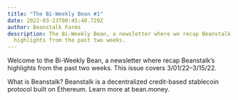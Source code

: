 ```yaml
---
title: "The Bi-Weekly Bean #1"
date: 2022-03-23T00:45:40.729Z
author: Beanstalk Farms
description: The Bi-Weekly Bean, a newsletter where we recap Beanstalk’s
  highlights from the past two weeks.
---
```

Welcome to the Bi-Weekly Bean, a newsletter where recap Beanstalk’s highlights from the past two weeks. This issue covers 3/01/22–3/15/22.

What is Beanstalk? Beanstalk is a decentralized credit-based stablecoin protocol built on Ethereum. Learn more at bean.money.